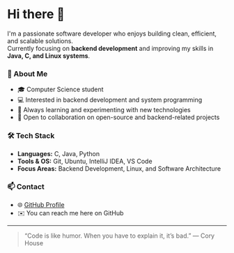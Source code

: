 # Hi there 👋

I'm a passionate software developer who enjoys building clean, efficient, and scalable solutions.  
Currently focusing on **backend development** and improving my skills in **Java, C, and Linux systems**.

### 💼 About Me
- 🎓 Computer Science student
- 💻 Interested in backend development and system programming  
- 🧠 Always learning and experimenting with new technologies  
- 🧩 Open to collaboration on open-source and backend-related projects

### 🛠️ Tech Stack
- **Languages:** C, Java, Python  
- **Tools & OS:** Git, Ubuntu, IntelliJ IDEA, VS Code  
- **Focus Areas:** Backend Development, Linux, and Software Architecture

### 📫 Contact
- 🌐 [GitHub Profile](https://github.com/BedirMirac)  
- ✉️ You can reach me here on GitHub

---

> “Code is like humor. When you have to explain it, it’s bad.” — Cory House
